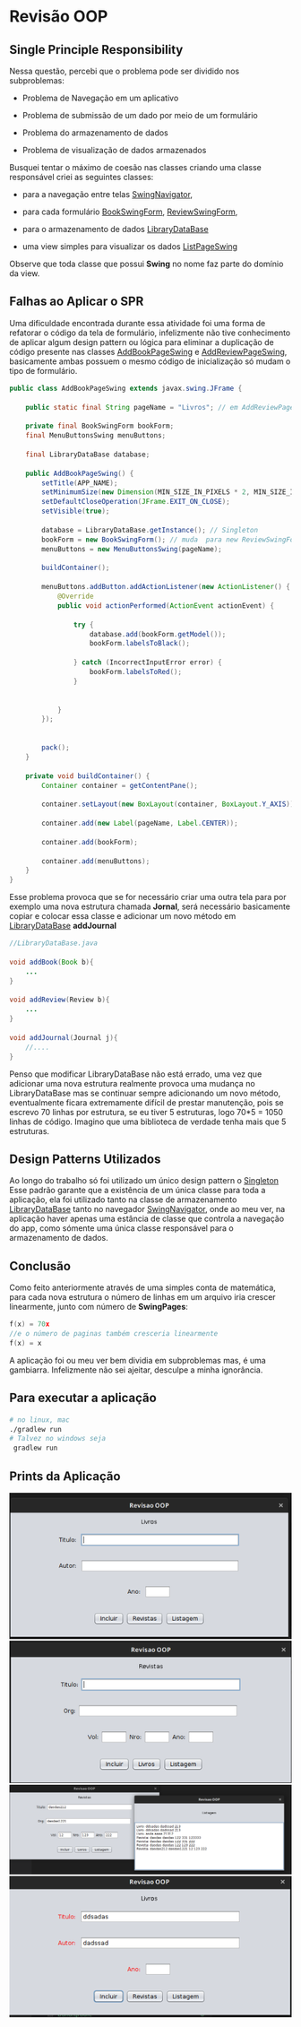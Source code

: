 # Revisão OOP

## Single Principle Responsibility

Nessa questão, percebi que o problema pode ser dividido nos subproblemas:

- Problema de Navegação em um aplicativo

- Problema de submissão de um dado por meio de um formulário

- Problema do armazenamento de dados

- Problema de visualização de dados armazenados

Busquei tentar o máximo de coesão nas classes criando uma classe responsável criei as seguintes classes:

- para a navegação entre telas [SwingNavigator][SwingNavigator],

- para cada formulário [BookSwingForm][BookSwingForm],
[ReviewSwingForm][ReviewSwingForm],

- para o armazenamento de dados [LibraryDataBase][LibraryDataBase]

- uma view simples para visualizar os dados [ListPageSwing][ListPageSwing]

Observe que toda classe que possui __Swing__ no nome faz parte do domínio da view.

## Falhas ao Aplicar o SPR

Uma dificuldade encontrada durante essa atividade foi uma forma de refatorar o código da
tela de formulário, infelizmente não tive conhecimento de aplicar algum design pattern ou
lógica para eliminar a duplicação de código presente nas classes [AddBookPageSwing][AddBookPageSwing]
e [AddReviewPageSwing][AddReviewPageSwing], basicamente ambas possuem o mesmo código de inicialização
só mudam o tipo de formulário.

```java
public class AddBookPageSwing extends javax.swing.JFrame {

    public static final String pageName = "Livros"; // em AddReviewPageSwing muda o valor para Revistas

    private final BookSwingForm bookForm;
    final MenuButtonsSwing menuButtons;

    final LibraryDataBase database;

    public AddBookPageSwing() {
        setTitle(APP_NAME);
        setMinimumSize(new Dimension(MIN_SIZE_IN_PIXELS * 2, MIN_SIZE_IN_PIXELS));
        setDefaultCloseOperation(JFrame.EXIT_ON_CLOSE);
        setVisible(true);

        database = LibraryDataBase.getInstance(); // Singleton
        bookForm = new BookSwingForm(); // muda  para new ReviewSwingForm(); 
        menuButtons = new MenuButtonsSwing(pageName);

        buildContainer();

        menuButtons.addButton.addActionListener(new ActionListener() {
            @Override
            public void actionPerformed(ActionEvent actionEvent) {

                try {
                    database.add(bookForm.getModel());
                    bookForm.labelsToBlack();

                } catch (IncorrectInputError error) {
                    bookForm.labelsToRed();
                }


            }
        });


        pack();
    }

    private void buildContainer() {
        Container container = getContentPane();

        container.setLayout(new BoxLayout(container, BoxLayout.Y_AXIS));

        container.add(new Label(pageName, Label.CENTER));

        container.add(bookForm);

        container.add(menuButtons);
    }
}
```

Esse problema provoca que se for necessário criar uma outra tela para por exemplo uma nova
estrutura chamada __Jornal__, será necessário basicamente copiar e colocar essa classe e
adicionar um novo método em [LibraryDataBase][LibraryDataBase] __addJournal__

```java
//LibraryDataBase.java

void addBook(Book b){
    ...
}

void addReview(Review b){
    ...
}

void addJournal(Journal j){
    //....
}
```

Penso que modificar LibraryDataBase não está errado, uma vez que
adicionar uma nova estrutura realmente provoca uma mudança no LibraryDataBase
mas se continuar sempre adicionando um novo método, eventualmente ficara extremamente
difícil de prestar manutenção, pois se escrevo 70 linhas por estrutura, se eu tiver
5 estruturas, logo  70*5 = 1050 linhas de código. Imagino que uma biblioteca de verdade
tenha mais que 5 estruturas.

## Design Patterns Utilizados

Ao longo do trabalho só foi utilizado um único design pattern o [Singleton][SingletonWiki]
Esse padrão garante que a existência de um única classe para toda a aplicação, ela foi utilizado
tanto na classe de armazenamento [LibraryDataBase][LibraryDataBase] tanto no navegador [SwingNavigator][SwingNavigator], onde ao meu ver, na aplicação haver apenas uma estância
de classe que controla a navegação do app, como sómente uma única classe responsável
para o armazenamento de dados.

## Conclusão

Como feito anteriormente através de uma simples conta de matemática, para cada nova
estrutura o número de linhas em um arquivo iria crescer linearmente, junto com número de
__SwingPages__:

```c
f(x) = 70x
//e o número de paginas também cresceria linearmente
f(x) = x
```

A aplicação foi ou meu ver bem dividia em subproblemas mas, é uma gambiarra. Infelizmente não sei ajeitar, desculpe a minha ignorância.

## Para executar a aplicação

```bash
# no linux, mac
./gradlew run
# Talvez no windows seja
 gradlew run 
```

## Prints da Aplicação

![Livros](docs/livros.png)
![Revistas](docs/revistas.png)
![Listagem](docs/listagem.png)
![tratamento de erro](docs/tratamento_de_erro.png)

[ListPageSwing]:src/main/java/reviso_oop/listItens/ListPageSwing.java
[LibraryDataBase]:src/main/java/reviso_oop/libraryDataBase/LibraryDataBase.java
[BookSwingForm]:src/main/java/reviso_oop/addModel/BookSwingForm.java
[ReviewSwingForm]:src/main/java/reviso_oop/addModel/ReviewSwingForm.java.java
[AddBookPageSwing]:src/main/java/reviso_oop/addModel/AddBookPageSwing.java
[AddReviewPageSwing]:src/main/java/reviso_oop/addModel/AddReviewPageSwing.java
[SwingNavigator]:/src/main/java/reviso_oop/SwingNavigator.java
[SingletonWiki]:https://pt.wikipedia.org/wiki/Singleton

